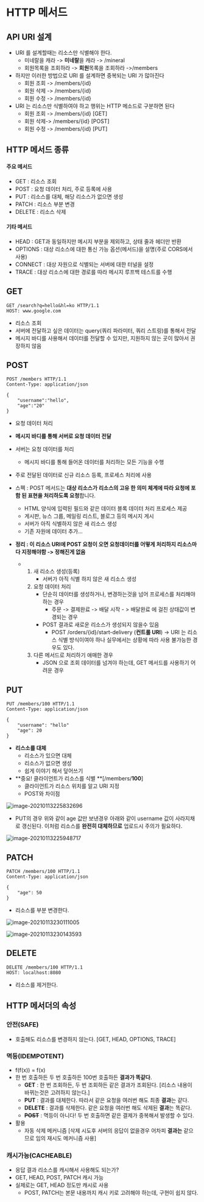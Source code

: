 # HTTP 메서드

## API URI 설계

* URI 를 설계할때는 리소스만 식별해야 한다.
  * 미네랄을 캐라 -> **미네랄**을 캐라 -> /mineral 
  * 회원목록을 조회하라 -> **회원**목록을 조회하라 ->/members 
* 하지만 이러한 방법으로 URI 를 설계하면 중복되는 URI 가 많아진다
  * 회원 조회 -> /members/{id}
  * 회원 삭제 -> /members/{id}
  * 회원 수정 -> /members/{id}
* URI 는 리소스만 식별하여야 하고 행위는 HTTP 메소드로 구분하면 된다
  * 회원 조회 -> /members/{id} [GET]
  * 회원 삭제-> /members/{id} [POST]
  * 회원 수정 -> /members/{id} [PUT]



## HTTP 메서드 종류

#### 주요 메서드

* GET : 리소스 조회
* POST : 요청 데이터 처리, 주로 등록에 사용
* PUT : 리소스를 대체, 해당 리소스가 없으면 생성
* PATCH : 리소스 부분 변경
* DELETE : 리소스 삭제

#### 기타 메서드

* HEAD : GET과 동일하지만 메시지 부분을 제외하고, 상태 줄과 헤더만 반환
* OPTIONS : 대상 리소스에 대한 통신 가능 옵션(메서드)을 설명(주로 CORS에서 사용)
* CONNECT : 대상 자원으로 식별되는 서버에 대한 터널을 설정
* TRACE : 대상 리소스에 대한 경로를 따라 메시지 루프백 테스트를 수행



## GET

```
GET /search?q=hello&hl=ko HTTP/1.1
HOST: www.google.com
```

*  리소스 조회
* 서버에 전달하고 싶은 데이터는 query(쿼리 파라미터, 쿼리 스트링)를 통해서 전달
* 메시지 바디를 사용해서 데이터를 전달할 수 있지만, 지원하지 않는 곳이 많아서 권장하지 않음



## POST

```
POST /members HTTP/1.1
Content-Type: application/json

{
	"username":"hello",
	"age":"20"
}
```

* 요청 데이터 처리
* **메시지 바디를 통해 서버로 요청 데이터 전달**
* 서버는 요청 데이터를 처리
  * 메시지 바디를 통해 들어온 데이터를 처리하는 모든 기능을 수행
* 주로 전달된 데이터로 신규 리소스 등록, 프로세스 처리에 사용

* 스펙 : POST 메서드는 **대상 리소스가 리소스의 고유 한 의미 체계에 따라 요청에 포함 된 표현을 처리하도록 요청**합니다.
  * HTML 양식에 입력된 필드와 같은 데이터 블록 데이터 처리 프로세스 제공
  * 게시판, 뉴스 그룹, 메일링 리스트, 블로그 등의 메시지 게시
  * 서버가 아직 식별하지 않은 새 리소스 생성
  * 기존 자원에 데이터 추가...
* **정리 : 이 리소스 URI에 POST 요청이 오면 요청데이터를 어떻게 처리하지 리소스마다 지정해야함 -> 정해진게 없음**
  * 1. 새 리소스 생성(등록)
       * 서버가 아직 식별 하지 않은 새 리소스 생성
    2. 요청 데이터 처리
       * 단순히 데이터를 생성하거나, 변경하는것을 넘어 프로세스를 처리해야 하는 경우
         * 주문 -> 결제완료 -> 배달 시작 - > 배달완료 에 걸친 상태값이 변경되는 경우
       * POST 결과로 새로운 리소스가 생성되지 않을수 있음
         * POST /orders/{id}/start-delivery (**컨트롤 URI**) -> URI 는 리소스 식별 방식이여야 하나 실무에서는 상황에 따라 사용 불가능한 경우도 있다.
    3. 다른 메서드로 처리하기 애매한 경우
       * JSON 으로 조회 데이터를 넘겨야 하는데, GET 메서드를 사용하기 어려운 경우



## PUT

```
PUT /members/100 HTTP/1.1
Content-Type: application/json

{
	"username": "hello"
	"age": 20
}
```

* **리스소를 대체**
  * 리소스가 있으면 대체
  * 리소스가 없으면 생성
  * 쉽게 이야기 해서 덮어쓰기
* **중요! 클라이언트가 리소스를 식별 **[/members/**100**]
  * 클라이언트가 리소스 위치를 알고 URI 지정
  * POST와 차이점



![image-20210113225832696](http://www.jimbae.com:59005/image/27)

* PUT의 경우 위와 같이 age 값만 보낸경우 아래와 같이 username 값이 사라지채로 갱신된다. 이처럼 리소스를 **완전히 대체하므로** 업로드시 주의가 필요하다.

![image-20210113225948717](http://www.jimbae.com:59005/image/28)



## PATCH

```
PATCH /members/100 HTTP/1.1
Content-Type: application/json

{
	"age": 50
}
```

* 리소스를 부분 변경한다.



![image-20210113230111005](http://www.jimbae.com:59005/image/30)

![image-20210113230143593](http://www.jimbae.com:59005/image/31)



## DELETE

```
DELETE /members/100 HTTP/1.1
HOST: localhost:8080
```

* 리소스를 제거한다.





## HTTP 메서더의 속성

### 안전(SAFE)

* 호출해도 리소스를 변경하지 않는다. [GET, HEAD, OPTIONS, TRACE]



### 멱등(IDEMPOTENT)

* f(f(x)) = f(x)
* 한 번 호출하든 두 번 호출하든 100번 호출하든 **결과가 똑같다**. 
  * **GET** : 한 번 조회하든, 두 번 조회하든 같은 결과가 조회된다. [리소스 내용이 바뀌는것은 고려하지 않는다.]
  * **PUT** : 결과를 대체한다. 따라서 같은 요청을 여러번 해도 최종 **결과**는 같다.
  * **DELETE** : 결과를 삭제한다. 같은 요청을 여러번 해도 삭제된 **결과**는 똑같다.
  * **~~POST~~** : 멱등이 아니다! 두 번 호출하면 같은 결제가 중복해서 발생할 수 있다.
* 활용
  * 자동 삭제 메커니즘 [삭제 시도후 서버의 응답이 없을경우 어차피 **결과는** 같으므로 임의 재시도 메커니즘 사용]



### 캐시가능(CACHEABLE)

* 응답 결과 리소스를 캐시해서 사용해도 되는가?
* GET, HEAD, POST, PATCH 캐시 가능
* 실제로는 GET, HEAD 정도만 캐시로 사용
  * POST, PATCH는 본문 내용까지 캐시 키로 고려해야 하는데, 구현이 쉽지 않다.

